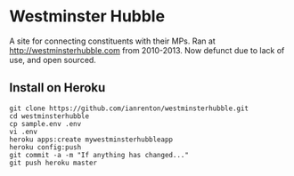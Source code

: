 Westminster Hubble
==================

A site for connecting constituents with their MPs. Ran at http://westminsterhubble.com from 2010-2013. Now defunct due to lack of use, and open sourced.

Install on Heroku
-----------------

```
git clone https://github.com/ianrenton/westminsterhubble.git
cd westminsterhubble
cp sample.env .env
vi .env
heroku apps:create mywestminsterhubbleapp
heroku config:push
git commit -a -m "If anything has changed..."
git push heroku master
```
